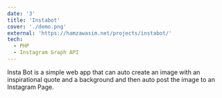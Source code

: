 ```yaml
---
date: '3'
title: 'Instabot'
cover: './demo.png'
external: 'https://hamzawasim.net/projects/instabot/'
tech:
  - PHP
  - Instagram Graph API
---
```


Insta Bot is a simple web app that can auto create an image with an inspirational quote and a background and then auto post the image to an Instagram Page.
